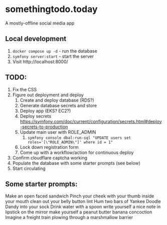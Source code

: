 # somethingtodo.today

A mostly-offline social media app

## Local development

1. `docker compose up -d` - run the database
1. `symfony server:start` - start the server
1. Visit http://localhost:8000/

## TODO:
1. Fix the CSS
1. Figure out deployment and deploy
    1. Create and deploy database (RDS?)
    1. Generate database secrets and store
    1. Deploy app (EKS? EC2?)
    1. Deploy secrets https://symfony.com/doc/current/configuration/secrets.html#deploy-secrets-to-production
    1. Update main user with ROLE_ADMIN
        1. `symfony console dbal:run-sql "UPDATE users set roles='[\"ROLE_ADMIN\"]' where id = 1"`
    1. Lock down registration form
    1. Come up with a workflow/action for continuous deploy
1. Confirm cloudflare captcha working
1. Populate the database with some starter prompts (see below)
1. Start circulating

## Some starter prompts:
Make an open faced sandwich
Pinch your cheek with your thumb inside your mouth
clean out your belly button lint
Hum two bars of Yankee Doodle Dandy into your sock
Drink water with a spoon
write yourself a nice note in lipstick on the mirror
make yourself a peanut butter banana concoction
Imagine a freight train plowing through a marshmallow barrier
